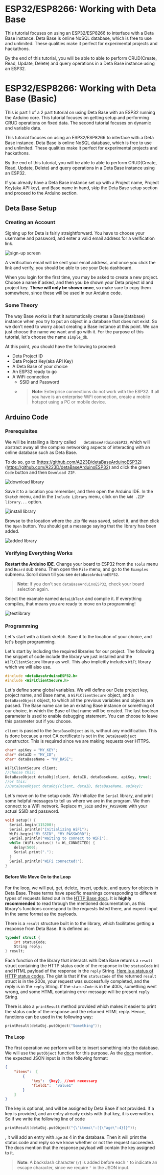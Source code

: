 # ESP32/ESP8266: Working with Deta Base

This tutorial focuses on using an ESP32/ESP8266 to interface with a Deta Base instance. Deta Base is online NoSQL database, which is free to use and unlimited. These qualities make it perfect for experimental projects and hackathons. 

By the end of this tutorial, you will be able to able to perform CRUD(Create, Read, Update, Delete) and query operations in a Deta Base instance using an ESP32. 
# ESP32/ESP8266: Working with Deta Base (Basic)
This is part 1 of a 2 part tutorial on using Deta Base with an ESP32 running the Arduino core. This tutorial focuses on getting setup and performing CRUD operations on fixed data. The second tutorial focuses on dynamic and variable data.

This tutorial focuses on using an ESP32/ESP8266 to interface with a Deta Base instance. Deta Base is online NoSQL database, which is free to use and unlimited. These qualities make it perfect for experimental projects and hackathons. 

By the end of this tutorial, you will be able to able to perform CRUD(Create, Read, Update, Delete) and query operations in a Deta Base instance using an ESP32. 

If you already have a Deta Base instance set up with a Project name, Project Key(aka API key), and Base name in hand, skip the Deta Base setup section and proceed to the Arduino section. 

## Deta Base Setup
### Creating an Account 
Signing up for Deta is fairly straightforward. You have to choose your username and password, and enter a valid email address for a verification link.

![sign-up screen](./images/signup.png)

A verification email will be sent your email address, and once you click the link and verify, you should be able to see your Deta dashboard. 

When you login for the first time, you may be asked to create a new project. Choose a name if asked, and then you be shown your Deta project id and project key. **These will only be shown once**, so make sure to copy them somewhere, since these will be used in our Arduino code.

### Some Theory
The way Base works is that it automatically creates a Base(database) instance when you try to put an object in a database that does not exist.   So we don't need to worry about creating a Base instance at this point. We can just choose the name we want and go with it. For the purpose of this tutorial, let's choose the name `simple_db`. 

At this point, you should have the following to proceed:
* Deta Project ID
* Deta Project Key(aka API Key)
* A Deta Base of your choice
* An ESP32 ready to go
* A WiFi connection
	* SSID and Password
	*  >**Note**: Enterprise connections do not work with the ESP32. If all you have is an enterprise WiFi connection, create a mobile hotspot using a PC or mobile device.

## Arduino Code
### Prerequisites
We will be installing a library called `  
detaBaseArduinoESP32`, which will abstract away all the complex networking aspects of interacting with an online database such as Deta Base.

To do so, go to [https://github.com/A223D/detaBaseArduinoESP32](https://github.com/A223D/detaBaseArduinoESP32) and click the green `Code` button and then `Download ZIP`. 

![download library ](./images/libraryDownload.png)

Save it to a location you remember, and then open the Arduino IDE. In the `Sketch` menu, and in the `Include Library` menu, click on the `Add .ZIP library...` option. 

![install library ](./images/libraryInstall.png)

Browse to the location where the .zip file was saved, select it, and then click the `Open` button. You should get a message saying that the library has been added.

![added library ](./images/libraryAdded.png) 

### Verifying Everything Works
**Restart the Arduino IDE**. 
Change your board to ESP32 from the `Tools` menu and `Board` sub menu. Then open the `File` menu, and go to the `Examples` submenu. Scroll down till you see `detaBaseArduinoESP32`. 

> **Note**: If you don't see `detaBaseArduinoESP32`, check your board selection again. 

Select the example named `detaLibTest` and compile it. If everything compiles, that means you are ready to move on to programming!

![testlibrary ](./images/libraryTest.png) 

### Programming
Let's start with a blank sketch. Save it to the location of your choice, and let's begin programming. 

Let's start by including the required libraries for our project. The following the snippet of code include the library we just installed and the `WiFiClientSecure` library as well. This also implicitly includes `WiFi` library which we will also use.
```c++
#include <detaBaseArduinoESP32.h>
#include <WiFiClientSecure.h>
```

Let's define some global variables. We will define our Deta project key, project name, and Base name, a `WiFiClientSecure` object, and a `DetaBaseObject` object, to which all the previous variables and objects are passed. The Base name can be an existing Base instance or something of our choice, in which the Base of that name will be created. The last boolean parameter is used to enable debugging statement. You can choose to leave this parameter out if you choose.

`client` is passed to the `DetaBaseObject` as is, without any modification. This is done because a root CA certificate is set in the `DetaBaseObject` constructor. This is required since we are making requests over HTTPS.
```c++
char* apiKey = "MY_KEY";
char* detaID = "MY_ID";
char* detaBaseName = "MY_BASE";

WiFiClientSecure client;
//choose this:
DetaBaseObject detaObj(client, detaID, detaBaseName, apiKey, true);
//or this:
//DetaBaseObject detaObj(client, detaID, detaBaseName, apiKey);
```

Let's move on to the setup code. We initialize the `Serial` library, and print some helpful messages to tell us where we are in the program. We then connect to a WiFi network. Replace `MY_SSID` and `MY_PASSWORD` with your actual SSID and password. 

```c++
void setup() {
  Serial.begin(115200);
  Serial.println("Initializing WiFi");
  WiFi.begin("MY_SSID", "MY_PASSWORD");
  Serial.println("Waiting to connect to WiFi");
  while (WiFi.status() != WL_CONNECTED) {
    delay(500);
    Serial.print(".");
  }
  Serial.println("WiFi connected!");
}
```
#### Before We Move On to the Loop
For the loop, we will put, get, delete, insert, update, and query for objects in Deta Base. These terms have specific meanings corresponding to different types of requests listed out in the [HTTP Base docs](https://docs.deta.sh/docs/base/http/). It is **highly recommended** to read through the mentioned documentation, as this library's functions correspond to the requests listed there, and expect input in the same format as the payloads.

There is a `result` structure built in to the library, which facilitates getting a response from Deta Base. It is defined as:
```c++
typedef struct {
	int statusCode;
	String reply;
} result;
```
Each function of the library that interacts with Deta Base returns a `result` struct containing the HTTP status code of the response in the `statusCode` int and HTML payload of the response in the `reply` String. [Here is a status of HTTP status codes](https://developer.mozilla.org/en-US/docs/Web/HTTP/Status). The gist is that if the `statusCode` of the returned `result` struct is in the 200s, your request was successfully completed, and the reply is in the `reply` String. If the `statusCode` is in the 400s, something went wrong, and some HTML containing error message will be present `reply` String. 

There is also a `printResult` method provided which makes it easier to print the status code of the response and the returned HTML reply. Hence, functions can be used in the following way:
```c++
printResult(detaObj.putObject("Something"));
```
#### The Loop
The first operation we perform will be to insert something into the database. We will use the `putObject` function for this purpose. As the [docs](https://docs.deta.sh/docs/base/http/#example) mention, the expected JSON input is in the following format:
```json
{
	"items":  [
		{
			"key":  {key}, //not necessary
			"field1":  "value1"
		}
	]
}
```
The key is optional, and will be assigned by Deta Base if not provided. If a key is provided, and an entry already exists with that key, it is overwritten. So if we write the following line of code
```c++
printResult(detaObj.putObject("{\"items\":[{\"age\":4}]}"));
```
, it will add an entry with `age` as 4 in the database. Then it will print the status code and reply so we know whether or not the request succeeded. The docs mention that the response payload will contain the key assigned to it.
>**Note**: A backslash character (`/`) is added before each `"` to indicate an escape character, since we require `"` in the JSON input.